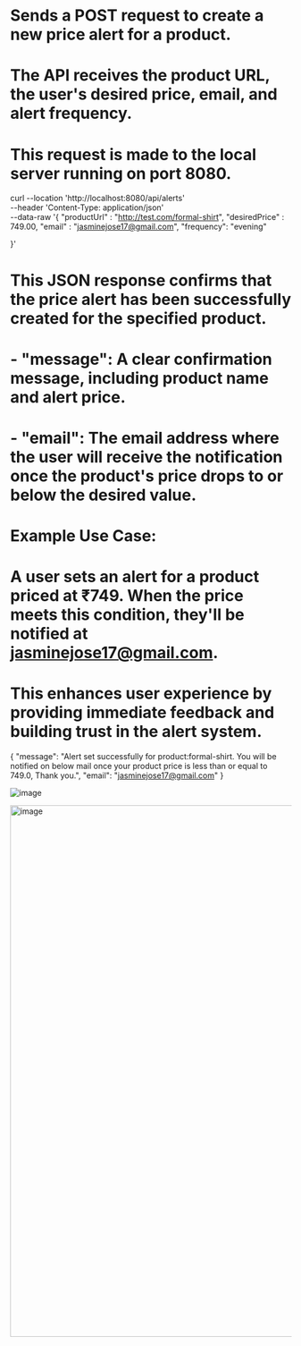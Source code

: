 # Sends a POST request to create a new price alert for a product.
# The API receives the product URL, the user's desired price, email, and alert frequency.
# This request is made to the local server running on port 8080.

curl --location 'http://localhost:8080/api/alerts' \
--header 'Content-Type: application/json' \
--data-raw '{
    "productUrl" : "http://test.com/formal-shirt",
    "desiredPrice" : 749.00,
    "email" : "jasminejose17@gmail.com",
    "frequency": "evening"
    
}'


# This JSON response confirms that the price alert has been successfully created for the specified product.
# - "message": A clear confirmation message, including product name and alert price.
# - "email": The email address where the user will receive the notification once the product's price drops to or below the desired value.

  # Example Use Case:
  # A user sets an alert for a product priced at ₹749. When the price meets this condition, they'll be notified at jasminejose17@gmail.com.

  # This enhances user experience by providing immediate feedback and building trust in the alert system.

{
    "message": "Alert set successfully for product:formal-shirt. You will be notified on below mail once your product price is less than or equal to 749.0, Thank you.",
    "email": "jasminejose17@gmail.com"
}

![image](https://github.com/user-attachments/assets/2353b1a1-a41b-480b-a43e-ba10b1e2b306)


<img width="951" alt="image" src="https://github.com/user-attachments/assets/6f365382-e3aa-4510-a2f1-9ef7884c585f" />
